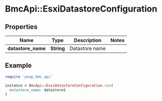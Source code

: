 # BmcApi::EsxiDatastoreConfiguration

## Properties

| Name | Type | Description | Notes |
| ---- | ---- | ----------- | ----- |
| **datastore_name** | **String** | Datastore name |  |

## Example

```ruby
require 'pnap_bmc_api'

instance = BmcApi::EsxiDatastoreConfiguration.new(
  datastore_name: datastore1
)
```

